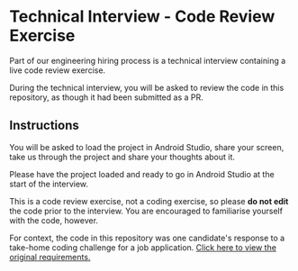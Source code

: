 # Technical Interview - Code Review Exercise

Part of our engineering hiring process is a technical interview containing a live code review exercise. 

During the technical interview, you will be asked to review the code in this repository, as though it had been submitted as a PR.

## Instructions

You will be asked to load the project in Android Studio, share your screen, take us through the project and share your thoughts about it.

Please have the project loaded and ready to go in Android Studio at the start of the interview. 

This is a code review exercise, not a coding exercise, so please **do not edit** the code prior to the interview. You are encouraged to familiarise yourself with the code, however.

For context, the code in this repository was one candidate's response to a take-home coding challenge for a job application. [Click here to view the original requirements.](https://github.com/Medibank/coding-challenge-android/tree/21e563cf199cdc025194b1ca05e4ca61b3ce82d4)
